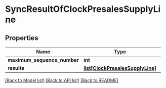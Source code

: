 # SyncResultOfClockPresalesSupplyLine

## Properties
Name | Type | Description | Notes
------------ | ------------- | ------------- | -------------
**maximum_sequence_number** | **int** |  | 
**results** | [**list[ClockPresalesSupplyLine]**](ClockPresalesSupplyLine.md) |  | 

[[Back to Model list]](../README.md#documentation-for-models) [[Back to API list]](../README.md#documentation-for-api-endpoints) [[Back to README]](../README.md)

